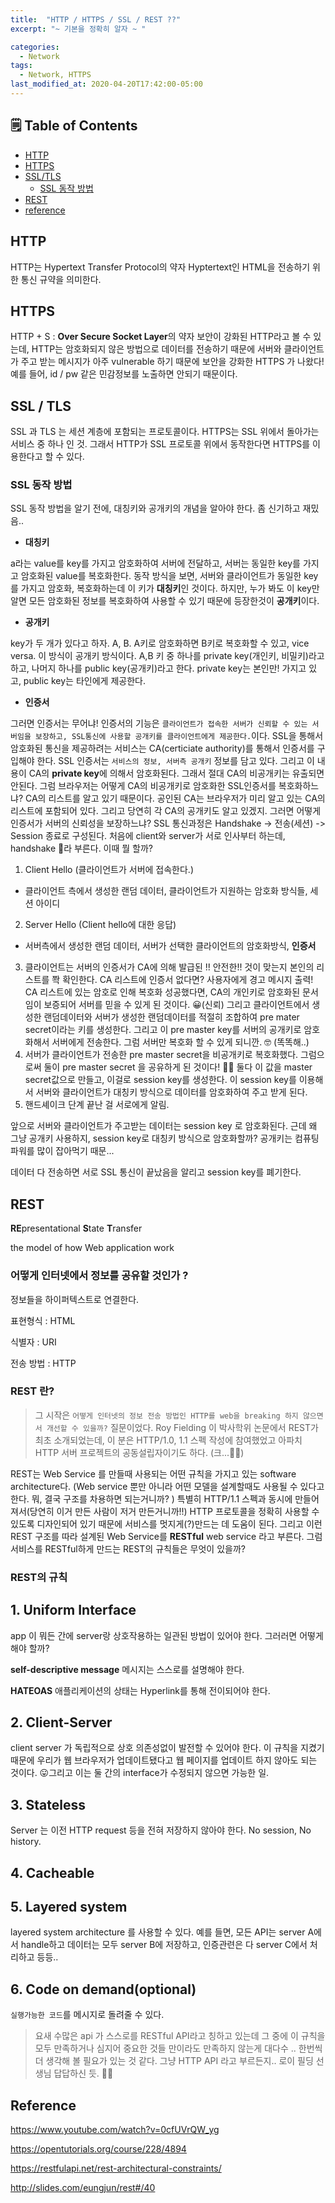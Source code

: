 ```yaml
---
title:  "HTTP / HTTPS / SSL / REST ??"
excerpt: "~ 기본을 정확히 알자 ~ "

categories:
  - Network
tags:
  - Network, HTTPS
last_modified_at: 2020-04-20T17:42:00-05:00
---
```


## 🗒 Table of Contents
- [HTTP](#http)
- [HTTPS](#https)
- [SSL/TLS](#ssl--tls)
  - [SSL 동작 방법](#ssl-동작-방법)
- [REST](#rest)
- [reference](#reference)


## HTTP

HTTP는 Hypertext Transfer Protocol의 약자
Hyptertext인 HTML을 전송하기 위한 통신 규약을 의미한다.


## HTTPS

HTTP + S : **Over Secure Socket Layer**의 약자
보안이 강화된 HTTP라고 볼 수 있는데, 
HTTP는 암호화되지 않은 방법으로 데이터를 전송하기 때문에 서버와 클라이언트가 주고 받는 메시지가 아주 vulnerable 하기 때문에 보안을 강화한 HTTPS 가 나왔다! 
예를 들어, id / pw 같은 민감정보를 노출하면 안되기 때문이다.


## SSL / TLS

SSL 과 TLS 는 세션 계층에 포함되는 프로토콜이다. 
HTTPS는 SSL 위에서 돌아가는 서비스 중 하나 인 것.
그래서 HTTP가 SSL 프로토콜 위에서 동작한다면 HTTPS를 이용한다고 할 수 있다.


### SSL 동작 방법

SSL 동작 방법을 알기 전에, 대칭키와 공개키의 개념을 알아야 한다. 좀 신기하고 재밌음.. 

* **대칭키**

a라는 value를 key를 가지고 암호화하여 서버에 전달하고, 서버는 동일한 key를 가지고 암호화된 value를 복호화한다. 
동작 방식을 보면, 서버와 클라이언트가 동일한 key를 가지고 암호화, 복호화하는데 이 키가 **대칭키**인 것이다.
하지만, 누가 봐도 이 key만 알면 모든 암호화된 정보를 복호화하여 사용할 수 있기 때문에 등장한것이 **공개키**이다.

* **공개키**

key가 두 개가 있다고 하자. A, B. 
A키로 암호화하면 B키로 복호화할 수 있고, vice versa. 이 방식이 공개키 방식이다.
A,B 키 중 하나를 private key(개인키, 비밀키)라고 하고, 나머지 하나를 public key(공개키)라고 한다.
private key는 본인만! 가지고 있고, public key는 타인에게 제공한다.

* **인증서**

그러면 인증서는 무어냐! 인증서의 기능은 `클라이언트가 접속한 서버가 신뢰할 수 있는 서버임을 보장하고, SSL통신에 사용할 공개키를 클라이언트에게 제공한다.`이다. SSL을 통해서 암호화된 통신을 제공하려는 서비스는 CA(certiciate authority)를 통해서 인증서를 구입해야 한다. 
SSL 인증서는 `서비스의 정보, 서버측 공개키` 정보를 담고 있다. 그리고 이 내용이 CA의 **private key**에 의해서 암호화된다. 그래서 절대 CA의 비공개키는 유출되면 안된다. 그럼 브라우저는 어떻게 CA의 비공개키로 암호화한 SSL인증서를 복호화하느냐? CA의 리스트를 알고 있기 때문이다. 공인된 CA는 브라우저가 미리 알고 있는 CA의 리스트에 포함되어 있다. 그리고 당연히 각 CA의 공개키도 알고 있겠지. 
그러면 어떻게 인증서가 서버의 신뢰성을 보장하느냐?
SSL 통신과정은 Handshake -> 전송(세션) -> Session 종료로 구성된다. 처음에 client와 server가 서로 인사부터 하는데, handshake 🤝라 부른다. 이때 뭘 할까? 
1. Client Hello (클라이언트가 서버에 접속한다.)
  - 클라이언트 측에서 생성한 랜덤 데이터, 클라이언트가 지원하는 암호화 방식들, 세션 아이디
2. Server Hello (Client hello에 대한 응답)
  - 서버측에서 생성한 랜덤 데이터, 서버가 선택한 클라이언트의 암호화방식, **인증서**
3. 클라이언트는 서버의 인증서가 CA에 의해 발급된 !! 안전한!! 것이 맞는지 본인의 리스트를 쫙 확인한다. CA 리스트에 인증서 없다면? 사용자에게 경고 메시지 출력! CA 리스트에 있는 암호로 인해 복호화 성공했다면, CA의 개인키로 암호화된 문서임이 보증되어 서버를 믿을 수 있게 된 것이다. 😀(신뢰) 그리고 클라이언트에서 생성한 랜덤데이터와 서버가 생성한 랜덤데이터를 적절히 조합하여 pre mater secret이라는 키를 생성한다. 그리고 이 pre master key를 서버의 공개키로 암호화해서 서버에게 전송한다. 그럼 서버만 복호화 할 수 있게 되니깐. 🤓 (똑똑해..)
4. 서버가 클라이언트가 전송한 pre master secret을 비공개키로 복호화했다. 그럼으로써 둘이 pre master secret 을 공유하게 된 것이다! 👏🏻 둘다 이 값을 master secret값으로 만들고, 이걸로 session key를 생성한다. 이 session key를 이용해서 서버와 클라이언트가 대칭키 방식으로 데이터를 암호화하여 주고 받게 된다.
5. 핸드셰이크 단계 끝난 걸 서로에게 알림.

앞으로 서버와 클라이언트가 주고받는 데이터는 session key 로 암호화된다. 근데 왜 그냥 공개키 사용하지, session key로 대칭키 방식으로 암호화할까? 공개키는 컴퓨팅파워를 많이 잡아먹기 때문...

데이터 다 전송하면 서로 SSL 통신이 끝났음을 알리고 session key를 폐기한다.


## REST

**RE**presentational **S**tate **T**ransfer

the model of how Web application work

### 어떻게 인터넷에서 정보를 공유할 것인가 ? 

정보들을 하이퍼텍스트로 연결한다.

표현형식 : HTML

식별자 : URI

전송 방법 : HTTP

### REST 란?

> 그 시작은 `어떻게 인터넷의 정보 전송 방법인 HTTP를 web을 breaking 하지 않으면서 개선할 수 있을까?` 질문이었다. Roy Fielding 이 박사학위 논문에서 REST가 최초 소개되었는데, 이 분은 HTTP/1.0, 1.1 스펙 작성에 참여했었고 아파치 HTTP 서버 프로젝트의 공동설립자이기도 하다. (크...🤟🏼)

REST는 Web Service 를 만들때 사용되는 어떤 규칙을 가지고 있는 software architecture다. (Web service 뿐만 아니라 어떤 모델을 설계할때도 사용될 수 있다고 한다. 뭐, 결국 구조를 차용하면 되는거니까? ) 특별히 HTTP/1.1 스펙과 동시에 만들어져서(당연히 이거 만든 사람이 저거 만든거니까!!) HTTP 프로토콜을 정확히 사용할 수 있도록 디자인되어 있기 때문에 서비스를 멋지게(?)만드는 데 도움이 된다. 그리고 이런 REST 구조를 따라 설계된 Web Service를 **RESTful** web service 라고 부른다. 그럼 서비스를 RESTful하게 만드는 REST의 규칙들은 무엇이 있을까?

### REST의 규칙

## 1. Uniform Interface

app 이 뭐든 간에 server랑 상호작용하는 일관된 방법이 있어야 한다. 그러러면 어떻게 해야 할까?

**self-descriptive message** 메시지는 스스로를 설명해야 한다. 

**HATEOAS** 애플리케이션의 상태는 Hyperlink를 통해 전이되어야 한다.

## 2. Client-Server

client server 가 독립적으로 상호 의존성없이 발전할 수 있어야 한다. 이 규칙을 지켰기 때문에 우리가 웹 브라우저가 업데이트됐다고 웹 페이지를 업데이트 하지 않아도 되는 것이다. 😛그리고 이는 둘 간의 interface가 수정되지 않으면 가능한 일.

## 3. Stateless

Server 는 이전 HTTP request 등을 전혀 저장하지 않아야 한다. No session, No history.

## 4. Cacheable

## 5. Layered system

layered system architecture 를 사용할 수 있다. 예를 들면, 모든 API는 server A에서 handle하고 데이터는 모두 server B에 저장하고, 인증관련은 다 server C에서 처리하고 등등..

## 6. Code on demand(optional)

`실행가능한 코드`를 메시지로 돌려줄 수 있다.

> 요새 수많은 api 가 스스로를 RESTful API라고 칭하고 있는데 그 중에 이 규칙을 모두 만족하거나 심지어 중요한 것들 만이라도 만족하지 않는게 대다수 ..  한번씩 더 생각해 볼 필요가 있는 것 같다. 그냥 HTTP API 라고 부르든지.. 로이 필딩 선생님 답답하신 듯. 🧘🏻‍

## Reference


https://www.youtube.com/watch?v=0cfUVrQW_yg

https://opentutorials.org/course/228/4894

https://restfulapi.net/rest-architectural-constraints/

http://slides.com/eungjun/rest#/40